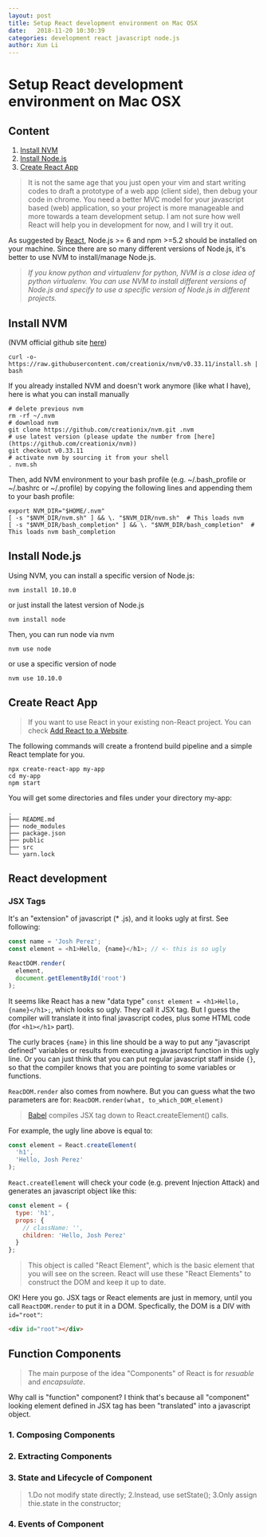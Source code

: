 ```yaml
---
layout: post
title: Setup React development environment on Mac OSX
date:   2018-11-20 10:30:39
categories: development react javascript node.js
author: Xun Li
---
```


# Setup React development environment on Mac OSX

## Content
1. [Install NVM](#InstallNVM)
2. [Install Node.js](#InstallNode.js)
3. [Create React App](#CreateReactApp)

>It is not the same age that you just open your vim and start writing codes to draft a prototype of a web app (client side), then debug your code in chrome. You need a better MVC model for your javascript based (web) application, so your project is more manageable and more towards a team development setup. I am not sure how well React will help you in development for now, and I will try it out.


As suggested by [React](), Node.js >= 6 and npm >=5.2 should be installed on your machine. Since there are so many different versions of Node.js, it's better to use NVM to install/manage Node.js.


> *If you know python and virtualenv for python, NVM is a close idea of python virtualenv. You can use NVM to install different versions of Node.js and specify to use a specific version of Node.js in different projects.*

## Install NVM<a name="IntallNVM"></a>

(NVM official github site [here](https://github.com/creationix/nvm))

```shell
curl -o- https://raw.githubusercontent.com/creationix/nvm/v0.33.11/install.sh | bash
```

If you already installed NVM and doesn't work anymore (like what I have), here is what you can install manually

```shell
# delete previous nvm
rm -rf ~/.nvm
# download nvm
git clone https://github.com/creationix/nvm.git .nvm
# use latest version (please update the number from [here](https://github.com/creationix/nvm))
git checkout v0.33.11
# activate nvm by sourcing it from your shell
. nvm.sh
```

Then, add NVM environment to your bash profile (e.g. ~/.bash_profile or ~/.bashrc or ~/.profile) by copying the following lines and appending them to your bash profile:

```shell
export NVM_DIR="$HOME/.nvm"
[ -s "$NVM_DIR/nvm.sh" ] && \. "$NVM_DIR/nvm.sh"  # This loads nvm
[ -s "$NVM_DIR/bash_completion" ] && \. "$NVM_DIR/bash_completion"  # This loads nvm bash_completion
```

## Install Node.js<a name="InstallNode.js"></a>

Using NVM, you can install a specific version of Node.js:
```shell
nvm install 10.10.0
```

or just install the latest version of Node.js
```shell
nvm install node
```

Then, you can run node via nvm
```shell
nvm use node
```

or use a specific version of node
```shell
nvm use 10.10.0
```

## Create React App<a name="CreateReactApp"></a>

>If you want to use React in your existing non-React project. You can check [Add React to a Website]().

The following commands will create a frontend build pipeline and a simple React template for you.

```shell
npx create-react-app my-app
cd my-app
npm start
```

You will get some directories and files under your directory my-app:
```
.
├── README.md
├── node_modules
├── package.json
├── public
├── src
└── yarn.lock
```

## React development<a name="ReactDevelopment"></a>

### JSX Tags<a name="jsx"></a>

It's an "extension" of javascript (* .js), and it looks ugly at first. See following:
```javascript
const name = 'Josh Perez';
const element = <h1>Hello, {name}</h1>; // <- this is so ugly

ReactDOM.render(
  element,
  document.getElementById('root')
);
```

It seems like React has a new "data type" `const element = <h1>Hello, {name}</h1>;`, which looks so ugly. They call it JSX tag. But I guess the compiler will translate it into final javascript codes, plus some HTML code (for `<h1></h1>` part).

The curly braces `{name}` in this line should be a way to put any "javascript defined" variables or results from executing a javascript function in this ugly line. Or you can just think that you can put regular javascript staff inside `{}`, so that the compiler knows that you are pointing to some variables or functions.

`ReacDOM.render` also comes from nowhere. But you can guess what the two parameters are for: `ReacDOM.render(what, to_which_DOM_element)`

>[Babel](https://babeljs.io/) compiles JSX tag down to React.createElement() calls.

For example, the ugly line above is equal to:

```javascript
const element = React.createElement(
  'h1',
  'Hello, Josh Perez'
);
```

`React.createElement` will check your code (e.g. prevent Injection Attack) and generates an javascript object like this:

```javascript
const element = {
  type: 'h1',
  props: {
    // className: '',
    children: 'Hello, Josh Perez'
  }
};
```

> This object is called "React Element", which is the basic element that you will see on the screen. React will use these "React Elements" to construct the DOM and keep it up to date.

OK! Here you go. JSX tags or React elements are just in memory, until you call `ReactDOM.render` to put it in a DOM. Specfically, the DOM is a DIV with `id="root"`:

```HTML
<div id="root"></div>
```   

## Function Components

> The main purpose of the idea "Components" of React is for *resuable* and *encapsulate*.

Why call is "function" component? I think that's because all "component" looking element defined in JSX tag has been "translated" into a javascript object.

### 1. Composing Components

### 2. Extracting Components

### 3. State and Lifecycle of Component
> 1.Do not modify state directly;
2.Instead, use setState();
3.Only assign thie.state in the constructor;

### 4. Events of Component

